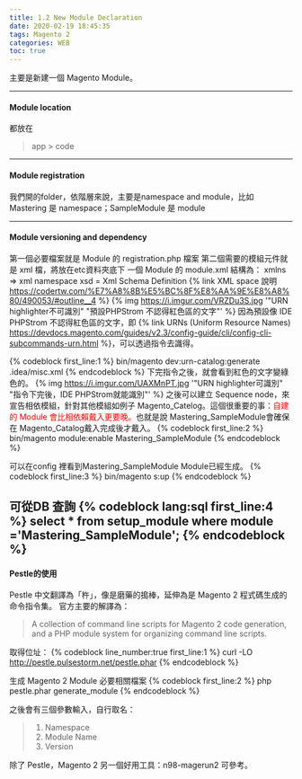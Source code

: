 ```yaml
---
title: 1.2 New Module Declaration
date: 2020-02-19 18:45:35
tags: Magento 2
categories: WEB
toc: true
---
```

主要是新建一個 Magento Module。
<!-- more -->

---
#### Module location
都放在
> app > code 
---
#### Module registration
我們開的folder，依階層來說，主要是namespace and module，比如 Mastering 是 namespace；SampleModule 是 module

---
#### Module versioning and dependency

<!-- 在Magento 2 所有的檔案
In magento 2 all files related to a module including code tests configuration and templates should be stored inside a single module directory.
-->
第一個必要檔案就是 Module 的 registration.php 檔案
第二個需要的模組元件就是 xml 檔，將放在etc資料夾底下
一個 Module 的 module.xml 結構為：
xmlns => xml namespace
xsd = Xml Schema Definition 
{% link XML space 說明 https://codertw.com/%E7%A8%8B%E5%BC%8F%E8%AA%9E%E8%A8%80/490053/#outline__4 %}
{% img  https://i.imgur.com/VRZDu3S.jpg '"URN highlighter不可識別" "預設PHPStrom 不認得紅色區的文字"' %}
因為預設像 IDE PHPStrom 不認得紅色區的文字，即 {% link URNs (Uniform Resource Names) https://devdocs.magento.com/guides/v2.3/config-guide/cli/config-cli-subcommands-urn.html %}，可以透過指令去識得。

{% codeblock first_line:1 %}
bin/magento dev:urn-catalog:generate .idea/misc.xml
{% endcodeblock %}
下完指令之後，就會看到紅色的文字變綠色的。
{% img  https://i.imgur.com/UAXMnPT.jpg '"URN highlighter可識別" "指令下完後，IDE PHPStrom就能識別"' %}
之後可以建立 Sequence node，來宣告相依模組，針對其他模組如例子 Magento_Catelog。這個很重要的事：<font color=#FF0000>自建的 Module 會比相依賴戴入更要晚。</font>也就是說 Mastering_SampleModule會確保在 Magento_Catalog戴入完成後才戴入。
{% codeblock first_line:2 %}
bin/magento module:enable Mastering_SampleModule
{% endcodeblock %}

可以在config 裡看到Mastering_SampleModule Module已經生成。
{% codeblock first_line:3 %}
bin/magento s:up
{% endcodeblock %}


可從DB 查詢
{% codeblock lang:sql first_line:4 %}
select * from setup_module where module ='Mastering_SampleModule';
{% endcodeblock %}
---

#### Pestle的使用
Pestle 中文翻譯為「杵」，像是磨藥的搗棒，延伸為是 Magento 2 程式碼生成的命令指令集。
官方主要的解譯為：
> A collection of command line scripts for Magento 2 code generation, and a PHP module system for organizing command line scripts.

取得位址：
{% codeblock line_number:true first_line:1 %}
curl -LO http://pestle.pulsestorm.net/pestle.phar
{% endcodeblock %}


生成 Magento 2 Module 必要相關檔案
{% codeblock first_line:2 %}
php pestle.phar generate_module
{% endcodeblock %}


之後會有三個參數輸入，自行取名：
> 1. Namespace
> 2. Module Name
> 3. Version

除了 Pestle，Magento 2 另一個好用工具：n98-magerun2 可參考。

